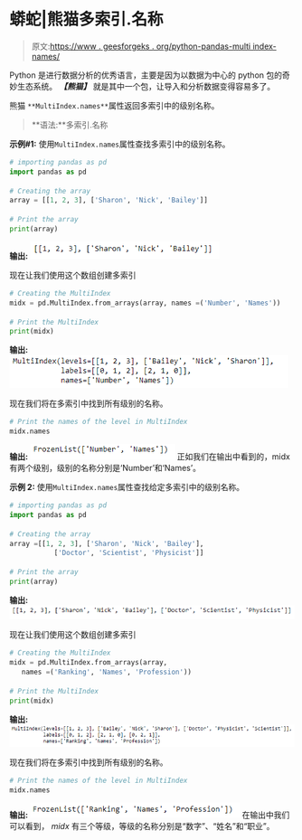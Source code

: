 # 蟒蛇|熊猫多索引.名称

> 原文:[https://www . geesforgeks . org/python-pandas-multi index-names/](https://www.geeksforgeeks.org/python-pandas-multiindex-names/)

Python 是进行数据分析的优秀语言，主要是因为以数据为中心的 python 包的奇妙生态系统。 ***【熊猫】*** 就是其中一个包，让导入和分析数据变得容易多了。

熊猫 `**MultiIndex.names**`属性返回多索引中的级别名称。

> **语法:**多索引.名称

**示例#1:** 使用`MultiIndex.names`属性查找多索引中的级别名称。

```py
# importing pandas as pd
import pandas as pd

# Creating the array
array = [[1, 2, 3], ['Sharon', 'Nick', 'Bailey']]

# Print the array
print(array)
```

**输出:**
![](img/12ecee1bf81f73cdf3cf18dfe730920d.png)

现在让我们使用这个数组创建多索引

```py
# Creating the MultiIndex
midx = pd.MultiIndex.from_arrays(array, names =('Number', 'Names'))

# Print the MultiIndex
print(midx)
```

**输出:**
![](img/1eae73d45c2679c5ff140274d8e435ba.png)

现在我们将在多索引中找到所有级别的名称。

```py
# Print the names of the level in MultiIndex
midx.names
```

**输出:**
![](img/edc28880f9cb61aa34c1db7923457c3c.png)
正如我们在输出中看到的，midx 有两个级别，级别的名称分别是‘Number’和‘Names’。

**示例 2:** 使用`MultiIndex.names`属性查找给定多索引中的级别名称。

```py
# importing pandas as pd
import pandas as pd

# Creating the array
array =[[1, 2, 3], ['Sharon', 'Nick', 'Bailey'], 
           ['Doctor', 'Scientist', 'Physicist']]

# Print the array
print(array)
```

**输出:**
![](img/aac6d50c74c2e2a467889328893e477f.png)

现在让我们使用这个数组创建多索引

```py
# Creating the MultiIndex
midx = pd.MultiIndex.from_arrays(array, 
   names =('Ranking', 'Names', 'Profession'))

# Print the MultiIndex
print(midx)
```

**输出:**
![](img/24ab6ffdd886b98f6d75557c194f205e.png)

现在我们将在多索引中找到所有级别的名称。

```py
# Print the names of the level in MultiIndex
midx.names
```

**输出:**
![](img/a43a43268d0310a8a49c6fa06a694bfc.png)
在输出中我们可以看到， *midx* 有三个等级，等级的名称分别是“数字”、“姓名”和“职业”。